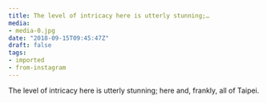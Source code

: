 ```yaml
---
title: The level of intricacy here is utterly stunning;…
media:
- media-0.jpg
date: "2018-09-15T09:45:47Z"
draft: false
tags:
- imported
- from-instagram
---
```

The level of intricacy here is utterly stunning; here and, frankly, all of Taipei.
